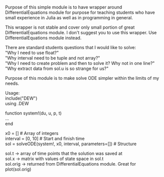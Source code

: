 Purpose of this simple module is to have wrapper around
DifferentialEquations module for purpose for teaching
students who have small experience in Julia as well as in programming in
general.

This wrapper is not stable and cover only small portion of great
DifferentialEquations module. I don't suggest you to use this wrapper. Use
DifferentialEquations module instead.

There are standard students questions that I would like to solve:<br/>
"Why I need to use float?"<br/>
"Why interval need to be tuple and not array?"<br/>
"Why I need to create problem and then to solve it? Why not in one line?"<br/>
"Why extract data from sol.u is so strange for us?"<br/>

Purpose of this module is to make solve ODE simpler within the limits of my
needs.


Usage:<br/>
include("DEW")<br/>
using .DEW

function system!(du, u, p, t)<br/>
    ...<br/>
end

x0 = [] # Array of integers<br/>
interval = [0, 10] # Start and finish time<br/>
sol = solveODE(system!, x0, interval, parameters=[])  # Structure

sol.t -> array of time points that the solution was saved at<br/>
sol.x -> matrix with values of state space in sol.t<br/>
sol.orig -> returned from DifferentialEquations module. Great for
plot(sol.orig)
